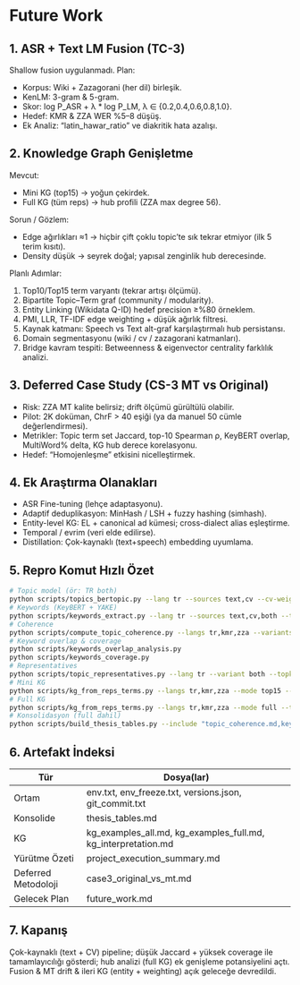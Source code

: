 # Future Work

## 1. ASR + Text LM Fusion (TC-3)
Shallow fusion uygulanmadı. Plan:
- Korpus: Wiki + Zazagorani (her dil) birleşik.
- KenLM: 3-gram & 5-gram.
- Skor: log P_ASR + λ * log P_LM, λ ∈ {0.2,0.4,0.6,0.8,1.0}.
- Hedef: KMR & ZZA WER %5–8 düşüş.
- Ek Analiz: “latin_hawar_ratio” ve diakritik hata azalışı.

## 2. Knowledge Graph Genişletme
Mevcut:
- Mini KG (top15) → yoğun çekirdek.
- Full KG (tüm reps) → hub profili (ZZA max degree 56).

Sorun / Gözlem:
- Edge ağırlıkları ≈1 → hiçbir çift çoklu topic’te sık tekrar etmiyor (ilk 5 terim kısıtı).
- Density düşük → seyrek doğal; yapısal zenginlik hub derecesinde.

Planlı Adımlar:
1. Top10/Top15 term varyantı (tekrar artışı ölçümü).
2. Bipartite Topic–Term graf (community / modularity).
3. Entity Linking (Wikidata Q-ID) hedef precision ≥%80 örneklem.
4. PMI, LLR, TF-IDF edge weighting + düşük ağırlık filtresi.
5. Kaynak katmanı: Speech vs Text alt-graf karşılaştırmalı hub persistansı.
6. Domain segmentasyonu (wiki / cv / zazagorani katmanları).
7. Bridge kavram tespiti: Betweenness & eigenvector centrality farklılık analizi.

## 3. Deferred Case Study (CS-3 MT vs Original)
- Risk: ZZA MT kalite belirsiz; drift ölçümü gürültülü olabilir.
- Pilot: 2K doküman, ChrF > 40 eşiği (ya da manuel 50 cümle değerlendirmesi).
- Metrikler: Topic term set Jaccard, top-10 Spearman ρ, KeyBERT overlap, MultiWord% delta, KG hub derece korelasyonu.
- Hedef: “Homojenleşme” etkisini nicelleştirmek.

## 4. Ek Araştırma Olanakları
- ASR Fine-tuning (lehçe adaptasyonu).
- Adaptif deduplikasyon: MinHash / LSH + fuzzy hashing (simhash).
- Entity-level KG: EL + canonical ad kümesi; cross-dialect alias eşleştirme.
- Temporal / evrim (veri elde edilirse).
- Distillation: Çok-kaynaklı (text+speech) embedding uyumlama.

## 5. Repro Komut Hızlı Özet

```bash
# Topic model (ör: TR both)
python scripts/topics_bertopic.py --lang tr --sources text,cv --cv-weight 0.5
# Keywords (KeyBERT + YAKE)
python scripts/keywords_extract.py --lang tr --sources text,cv,both --topk 200
# Coherence
python scripts/compute_topic_coherence.py --langs tr,kmr,zza --variants text,cv,both --topn 10
# Keyword overlap & coverage
python scripts/keywords_overlap_analysis.py
python scripts/keywords_coverage.py
# Representatives
python scripts/topic_representatives.py --lang tr --variant both --topk_docs 2
# Mini KG
python scripts/kg_from_reps_terms.py --langs tr,kmr,zza --mode top15 --top_terms 5
# Full KG
python scripts/kg_from_reps_terms.py --langs tr,kmr,zza --mode full --top_terms 5 --summary_md reports/analysis/kg_examples_full.md
# Konsolidasyon (full dahil)
python scripts/build_thesis_tables.py --include "topic_coherence.md,keyword_overlap.md,keyword_coverage.md,representatives_tr_both_top15.md,representatives_kmr_both_top15.md,representatives_zza_both_top15.md,case4_speech_vs_text.md,case1_same_theme_multi_dialect.md,case2_same_topic_multi_speakers.md,case3_original_vs_mt.md,kg_examples_all.md,kg_examples_full.md,kg_interpretation.md,project_execution_summary.md"
```

## 6. Artefakt İndeksi
| Tür | Dosya(lar) |
|-----|-----------|
| Ortam | env.txt, env_freeze.txt, versions.json, git_commit.txt |
| Konsolide | thesis_tables.md |
| KG | kg_examples_all.md, kg_examples_full.md, kg_interpretation.md |
| Yürütme Özeti | project_execution_summary.md |
| Deferred Metodoloji | case3_original_vs_mt.md |
| Gelecek Plan | future_work.md |

## 7. Kapanış
Çok-kaynaklı (text + CV) pipeline; düşük Jaccard + yüksek coverage ile tamamlayıcılığı gösterdi; hub analizi (full KG) ek genişleme potansiyelini açtı. Fusion & MT drift & ileri KG (entity + weighting) açık geleceğe devredildi.
